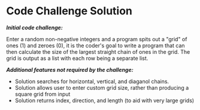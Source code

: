 # Code Challenge Solution

_**Initial code challenge:**_

Enter a random non-negative integers and a program spits out a "grid" of ones (1) and zeroes (0), it is the coder's goal to write a program that can then calculate the size of the largest straight chain of ones in the grid. The grid is output as a list with each row being a separate list.

_**Additional features not required by the challenge:**_

* Solution searches for horizontal, vertical, and diaganol chains.
* Solution allows user to enter custom grid size, rather than producing a square grid from input
* Solution returns index, direction, and length (to aid with very large grids)
